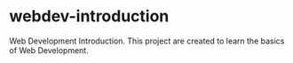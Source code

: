 # webdev-introduction

Web Development Introduction. This project are created to learn the basics of Web Development.